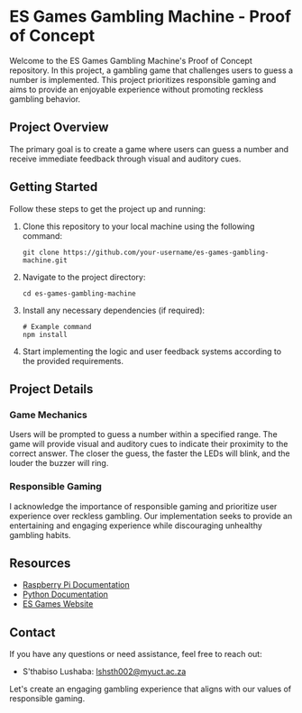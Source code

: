 # ES Games Gambling Machine - Proof of Concept

Welcome to the ES Games Gambling Machine's Proof of Concept repository. In this project, a gambling game that challenges users to guess a number is implemented. This project prioritizes responsible gaming and aims to provide an enjoyable experience without promoting reckless gambling behavior.

## Project Overview

The primary goal is to create a game where users can guess a number and receive immediate feedback through visual and auditory cues.

## Getting Started

Follow these steps to get the project up and running:

1. Clone this repository to your local machine using the following command:
   ```
   git clone https://github.com/your-username/es-games-gambling-machine.git
   ```

2. Navigate to the project directory:
   ```
   cd es-games-gambling-machine
   ```

3. Install any necessary dependencies (if required):
   ```
   # Example command
   npm install
   ```

4. Start implementing the logic and user feedback systems according to the provided requirements.

## Project Details

### Game Mechanics

Users will be prompted to guess a number within a specified range. The game will provide visual and auditory cues to indicate their proximity to the correct answer. The closer the guess, the faster the LEDs will blink, and the louder the buzzer will ring.

### Responsible Gaming

I acknowledge the importance of responsible gaming and prioritize user experience over reckless gambling. Our implementation seeks to provide an entertaining and engaging experience while discouraging unhealthy gambling habits.


## Resources

- [Raspberry Pi Documentation](https://www.raspberrypi.org/documentation/)
- [Python Documentation](https://docs.python.org/3/)
- [ES Games Website](https://www.esgames.com)

## Contact

If you have any questions or need assistance, feel free to reach out:
- S'thabiso Lushaba: lshsth002@myuct.ac.za

Let's create an engaging gambling experience that aligns with our values of responsible gaming.
